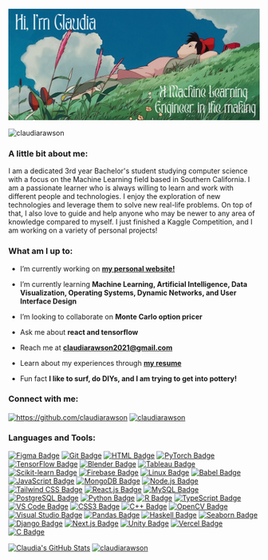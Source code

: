 <p align="center"> <img src= "https://github.com/claudiarawson/claudiarawson/blob/main/Cover%20Photo.png" /> </p>
<p align="left"> <img src="https://komarev.com/ghpvc/?username=claudiarawson&label=Profile%20views&color=0e75b6&style=flat" alt="claudiarawson" /> </p>
<h3 align="left">A little bit about me:</h3>
I am a dedicated 3rd year Bachelor's student studying computer science with a focus on the Machine Learning field based in Southern California. I am a passionate learner who is always willing to learn and work with different people and technologies. I enjoy the exploration of new technologies and leverage them to solve new real-life problems. On top of that, I also love to guide and help anyone who may be newer to any area of knowledge compared to myself. I just finished a Kaggle Competition, and I am working on a variety of personal projects!

<h3 align="left">What am I up to:</h3>

- I’m currently working on **[my personal website!](https://github.com/claudiarawson/website)**

- I’m currently learning **Machine Learning, Artificial Intelligence, Data Visualization, Operating Systems, Dynamic Networks, and User Interface Design**

- I’m looking to collaborate on **Monte Carlo option pricer**

- Ask me about **react and tensorflow**

- Reach me at **claudiarawson2021@gmail.com**

- Learn about my experiences through **[my resume](https://docs.google.com/document/d/13hSpvyfOhfbt9rtIDkNJ3SsVY7QNDRZq9hNv37FAPBI/edit?usp=drive_link)**

- Fun fact **I like to surf, do DIYs, and I am trying to get into pottery!**

<h3 align="left">Connect with me:</h3>
<p align="left">
<a href="https://linkedin.com/in/claudiarawson" target="blank"><img align="center" src="https://raw.githubusercontent.com/rahuldkjain/github-profile-readme-generator/master/src/images/icons/Social/linked-in-alt.svg" alt="https://github.com/claudiarawson" height="30" width="40" /></a>
<a href="https://www.leetcode.com/claudiarawson" target="blank"><img align="center" src="https://raw.githubusercontent.com/rahuldkjain/github-profile-readme-generator/master/src/images/icons/Social/leet-code.svg" alt="claudiarawson" height="30" width="40" /></a>
</p>

<h3 align="left">Languages and Tools:</h3>
<p align="left">
  <a href="https://www.figma.com/"><img src="https://img.shields.io/badge/Figma-F24E1E?style=flat&logo=figma&logoColor=white" alt="Figma Badge"></a>
  <a href="https://git-scm.com/"><img src="https://img.shields.io/badge/Git-F05032?style=flat&logo=git&logoColor=white" alt="Git Badge"></a>
  <a href="https://developer.mozilla.org/en-US/docs/Web/HTML"><img src="https://img.shields.io/badge/HTML-E34F26?style=flat&logo=html5&logoColor=white" alt="HTML Badge"></a>
  <a href="https://pytorch.org/"><img src="https://img.shields.io/badge/PyTorch-EE4C2C?style=flat&logo=pytorch&logoColor=white" alt="PyTorch Badge"></a>
  <a href="https://www.tensorflow.org/"><img src="https://img.shields.io/badge/TensorFlow-FF6F00?style=flat&logo=tensorflow&logoColor=white" alt="TensorFlow Badge"></a>
  <a href="https://www.blender.org/"><img src="https://img.shields.io/badge/Blender-F5792A?style=flat&logo=blender&logoColor=white" alt="Blender Badge"></a>
    <a href="https://www.tableau.com/"><img src="https://img.shields.io/badge/Tableau-E97627?style=flat&logo=tableau&logoColor=white" alt="Tableau Badge"></a>
  <a href="https://scikit-learn.org/"><img src="https://img.shields.io/badge/scikit--learn-F7931E?style=flat&logo=scikit-learn&logoColor=white" alt="Scikit-learn Badge"></a>
  <a href="https://firebase.google.com/"><img src="https://img.shields.io/badge/Firebase-FFCA28?style=flat&logo=firebase&logoColor=white" alt="Firebase Badge"></a>
  <a href="https://www.kernel.org/"><img src="https://img.shields.io/badge/Linux-FCC624?style=flat&logo=linux&logoColor=white" alt="Linux Badge"></a>
  <a href="https://babeljs.io/"><img src="https://img.shields.io/badge/Babel-F9DC3E?style=flat&logo=babel&logoColor=white" alt="Babel Badge"></a>
  <a href="https://developer.mozilla.org/en-US/docs/Web/JavaScript"><img src="https://img.shields.io/badge/JavaScript-F7DF1E?style=flat&logo=javascript&logoColor=white" alt="JavaScript Badge"></a>
  <a href="https://www.mongodb.com/"><img src="https://img.shields.io/badge/MongoDB-47A248?style=flat&logo=mongodb&logoColor=white" alt="MongoDB Badge"></a>
  <a href="https://nodejs.org/"><img src="https://img.shields.io/badge/Node.js-339933?style=flat&logo=node.js&logoColor=white" alt="Node.js Badge"></a>
  <a href="https://tailwindcss.com/"><img src="https://img.shields.io/badge/Tailwind_CSS-38B2AC?style=flat&logo=tailwindcss&logoColor=white" alt="Tailwind CSS Badge"></a>
  <a href="https://reactjs.org/"><img src="https://img.shields.io/badge/React-61DAFB?style=flat&logo=react&logoColor=white" alt="React.js Badge"></a>
  <a href="https://www.mysql.com/"><img src="https://img.shields.io/badge/MySQL-4479A1?style=flat&logo=mysql&logoColor=white" alt="MySQL Badge"></a>
  <a href="https://www.postgresql.org/"><img src="https://img.shields.io/badge/PostgreSQL-336791?style=flat&logo=postgresql&logoColor=white" alt="PostgreSQL Badge"></a>
  <a href="https://www.python.org/"><img src="https://img.shields.io/badge/Python-3776AB?style=flat&logo=python&logoColor=white" alt="Python Badge"></a>
  <a href="https://www.r-project.org/"><img src="https://img.shields.io/badge/R-276DC3?style=flat&logo=r&logoColor=white" alt="R Badge"></a>
  <a href="https://www.typescriptlang.org/"><img src="https://img.shields.io/badge/TypeScript-3178C6?style=flat&logo=typescript&logoColor=white" alt="TypeScript Badge"></a>
  <a href="https://code.visualstudio.com/"><img src="https://img.shields.io/badge/VS%20Code-007ACC?style=flat&logo=visual-studio-code&logoColor=white" alt="VS Code Badge"></a>
  <a href="https://developer.mozilla.org/en-US/docs/Web/CSS"><img src="https://img.shields.io/badge/CSS3-1572B6?style=flat&logo=css3&logoColor=white" alt="CSS3 Badge"></a>
  <a href="https://en.wikipedia.org/wiki/C%2B%2B"><img src="https://img.shields.io/badge/C%2B%2B-00599C?style=flat&logo=c%2B%2B&logoColor=white" alt="C++ Badge"></a>
  <a href="https://opencv.org/"><img src="https://img.shields.io/badge/OpenCV-5C3EE8?style=flat&logo=opencv&logoColor=white" alt="OpenCV Badge"></a>
  <a href="https://visualstudio.microsoft.com/"><img src="https://img.shields.io/badge/Visual%20Studio-5C2D91?style=flat&logo=visual-studio&logoColor=white" alt="Visual Studio Badge"></a>
  <a href="https://pandas.pydata.org/"><img src="https://img.shields.io/badge/Pandas-150458?style=flat&logo=pandas&logoColor=white" alt="Pandas Badge"></a>
  <a href="https://www.haskell.org/"><img src="https://img.shields.io/badge/Haskell-5e5086?style=flat&logo=haskell&logoColor=white" alt="Haskell Badge"></a>
  <a href="https://seaborn.pydata.org/"><img src="https://img.shields.io/badge/Seaborn-350D36?style=flat&logo=seaborn&logoColor=white" alt="Seaborn Badge"></a>
  <a href="https://www.djangoproject.com/"><img src="https://img.shields.io/badge/Django-092E20?style=flat&logo=django&logoColor=white" alt="Django Badge"></a>
  <a href="https://nextjs.org/"><img src="https://img.shields.io/badge/Next.js-000000?style=flat&logo=next.js&logoColor=white" alt="Next.js Badge"></a>
  <a href="https://unity.com/"><img src="https://img.shields.io/badge/Unity-100000?style=flat&logo=unity&logoColor=white" alt="Unity Badge"></a>
  <a href="https://vercel.com/"><img src="https://img.shields.io/badge/Vercel-000000?style=flat&logo=vercel&logoColor=white" alt="Vercel Badge"></a>
  <a href="https://en.wikipedia.org/wiki/C_(programming_language)"><img src="https://img.shields.io/badge/C-A8B9CC?style=flat&logo=c&logoColor=white" alt="C Badge"></a>
</p>

<p>
  <a href="https://github.com/claudiarawson"><img align="center" height="180em" src="https://github-readme-stats.vercel.app/api?username=claudiarawson&show_icons=true&theme=catppuccin_latte" alt="Claudia's GitHub Stats"></a>
  <a href="https://github.com/claudiarawson"><img align="center" height="180em" src="https://github-readme-stats.vercel.app/api/top-langs?username=claudiarawson&show_icons=true&locale=en&layout=compact&theme=catppuccin_latte" alt="claudiarawson"/></a>
</p>
